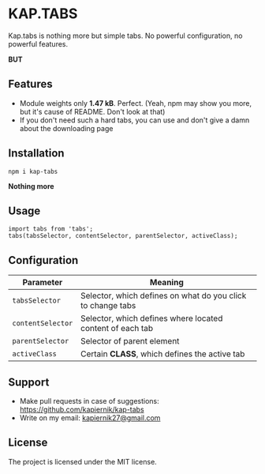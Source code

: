 # KAP.TABS 

Kap.tabs is nothing more but simple tabs. No powerful configuration, no powerful features.

__BUT__

## Features

- Module weights only __1.47 kB__. Perfect.
(Yeah, npm may show you more, but it's cause of README. Don't look at that)
- If you don't need such a hard tabs, you can use and don't give a damn about the downloading page

## Installation

    npm i kap-tabs


__Nothing more__

## Usage


    import tabs from 'tabs';
    tabs(tabsSelector, contentSelector, parentSelector, activeClass);

## Configuration

| Parameter     |    Meaning    |
| ------------- | ------------- |
| `tabsSelector`  | Selector, which defines on what do you click to change tabs |
| `contentSelector`  | Selector, which defines where located content of each tab  |
| `parentSelector`  | Selector of parent element  |
| `activeClass`  | Certain __CLASS__, which defines the active tab |


## Support

- Make pull requests in case of suggestions: https://github.com/kapiernik/kap-tabs
- Write on my email: kapiernik27@gmail.com

## License

The project is licensed under the MIT license.
